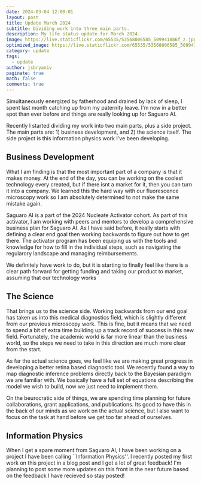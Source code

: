 ```yaml
---
date: 2024-03-04 12:00:01
layout: post
title: Update March 2024
subtitle: Dividing work into three main parts.
description: My life status update for March 2024.
image: https://live.staticflickr.com/65535/53568006585_509941886f_z.jpg
optimized_image: https://live.staticflickr.com/65535/53568006585_509941886f_z.jpg
category: update
tags:
  - update
author: jsbryaniv
paginate: true
math: false
comments: true
---
```


Simultaneously energized by fatherhood and drained by lack of sleep, I spent last month catching up from my paternity leave. I'm now in a better spot than ever before and things are really looking up for Saguaro AI.

Recently I started dividing my work into two main parts, plus a side project. The main parts are: 1) business development, and 2) the science itself. The side project is this information physics work I've been developing.

## Business Development

What I am finding is that the most important part of a company is that it makes money. At the end of the day, you can be working on the coolest technology every created, but if there isnt a market for it, then you can turn it into a company. We learned this the hard way with our fluorescence microscopy work so I am absolutely determined to not make the same mistake again.

Saguaro AI is a part of the 2024 Nucleate Activator cohort. As part of this activator, I am working with peers and mentors to develop a comprehensive business plan for Saguaro AI. As I have said before, it really starts with defining a clear end goal then working backwards to figure out how to get there. The activator program has been equiping us with the tools and knowledge for how to fill in the individual steps, such as navigating the regularory landscape and managing reimbursements.

We definitely have work to do, but it is starting to finally feel like there is a clear path forward for getting funding and taking our product to market, assuming that our technology works

## The Science

That brings us to the science side. Working backwards from our end goal has taken us into this medical diagnostics field, which is slightly different from our previous microscopy work. This is fine, but it means that we need to spend a bit of extra time building up a track record of success in this new field. Fortunately, the academic world is far more linear than the business world, so the steps we need to take in this direction are much more clear from the start.

As far the actual science goes, we feel like we are making great progress in developing a better retina based diagnostic tool. We recently found a way to map diagnostic inference problems directly back to the Bayesian paradigm we are familiar with. We basically have a full set of equations describing the model we wish to build, now we just need to implement them.

On the beurocratic side of things, we are spending time planning for future collaborations, grant applications, and publications. Its good to have this in the back of our minds as we work on the actual science, but I also want to focus on the task at hand before we get too far ahead of ourselves.

## Information Physics

When I get a spare moment from Saguaro AI, I have been working on a project I have been calling ``Information Physics''. I recently posted my first work on this project in a blog post and I got a lot of great feedback! I'm planning to post some more updates on this front in the near future based on the feedback I have recieved so stay posted!
